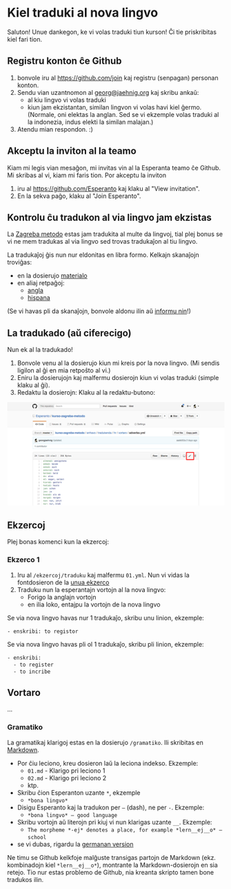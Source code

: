 # Kiel traduki al nova lingvo

Saluton! Unue dankegon, ke vi volas traduki tiun kurson! Ĉi tie priskribitas kiel fari tion.

## Registru konton ĉe Github

1. bonvole iru al https://github.com/join kaj registru (senpagan) personan konton.
2. Sendu vian uzantnomon al georg@jaehnig.org kaj skribu ankaŭ:
   - al kiu lingvo vi volas traduki
   - kiun jam ekzistantan, similan lingvon vi volas havi kiel ĝermo. (Normale, oni elektas la anglan. Sed se vi ekzemple volas traduki al la indonezia, indus elekti la similan malajan.)
3. Atendu mian respondon. :)

## Akceptu la inviton al la teamo

Kiam mi legis vian mesaĝon, mi invitas vin al la Esperanta teamo ĉe Github. Mi skribas al vi, kiam mi faris tion. Por akceptu la inviton

1. iru al https://github.com/Esperanto kaj klaku al "View invitation".
2. En la sekva paĝo, klaku al "Join Esperanto".

## Kontrolu ĉu tradukon al via lingvo jam ekzistas

La [Zagreba metodo](https://eo.wikipedia.org/wiki/Zagreba_metodo) estas jam tradukita al multe da lingvoj, tial plej bonus se vi ne mem tradukas al via lingvo sed trovas tradukaĵon al tiu lingvo.  

La tradukaĵoj ĝis nun nur eldonitas en libra formo. Kelkajn skanaĵojn troviĝas:

- en la dosierujo [materialo](materialo)
- en aliaj retpaĝoj:
	- [angla](http://esperantofre.com/zagreb/zagreba.htm)
	- [hispana](http://esperantofre.com/zagreb/zagrebh.htm)

(Se vi havas pli da skanaĵojn, bonvole aldonu ilin aŭ [informu nin](mailto:georg@jaehnig.org)!)

## La tradukado (aŭ ciferecigo)

Nun ek al la tradukado!

1. Bonvole venu al la dosierujo kiun mi kreis por la nova lingvo. (Mi sendis ligilon al ĝi en mia retpoŝto al vi.)
2. Eniru la dosierujojn kaj malfermu dosierojn kiun vi volas traduki (simple klaku al ĝi).
3. Redaktu la dosierojn: Klaku al la redaktu-butono:

![Redaktu](redaktu.png)

## Ekzercoj

Plej bonas komenci kun la ekzercoj:

### Ekzerco 1

1. Iru al `/ekzercoj/traduku` kaj malfermu `01.yml`. Nun vi vidas la fontdosieron de la [unua ekzerco](http://learn.esperanto.com/en/01/ekzerco1/)
2. Traduku nun la esperantajn vortojn al la nova lingvo:
   - Forigo la anglajn vortojn
   - en ilia loko, entajpu la vortojn de la nova lingvo

Se via nova lingvo havas nur 1 tradukaĵo, skribu unu linion, ekzemple:

    - enskribi: to registor

Se via nova lingvo havas pli ol 1 tradukaĵo, skribu pli linion, ekzemple:

    - enskribi: 
      - to register
      - to incribe

## Vortaro

...

### Gramatiko

La gramatikaj klarigoj estas en la dosierujo `/gramatiko`. Ili skribitas en [Markdown](https://en.wikipedia.org/wiki/Markdown). 

- Por ĉiu leciono, kreu dosieron laŭ la leciona indekso. Ekzemple:
  -  `01.md` - Klarigo pri leciono 1
  -  `02.md` - Klarigo pri leciono 2
  - ktp.
- Skribu ĉion Esperanton uzante `*`, ekzemple
  - `*bona lingvo*`
- Disigu Esperanto kaj la tradukon per `–` (dash), ne per `-`. Ekzemple:
  - `*bona lingvo* – good language`
- Skribu vortojn aŭ literojn pri kiuj vi nun klarigas uzante `__`. Ekzemple:
  - `The morpheme *-ej* denotes a place, for example *lern__ej__o* – school`
- se vi dubas, rigardu la [germanan version](de/)

Ne timu se Github kelkfoje malĝuste transigas partojn de Markdown (ekz. kombinadojn kiel `*lern__ej__o*`), montrante la Markdown-dosierojn en sia retejo. Tio nur estas problemo de Github, nia kreanta skripto tamen bone tradukos ilin.



